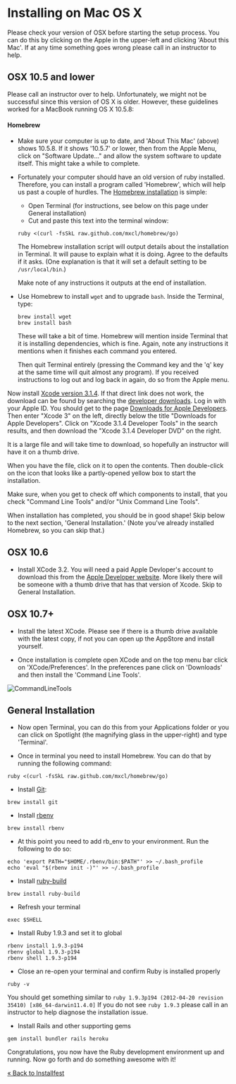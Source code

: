 # Installing on Mac OS X

Please check your version of OSX before starting the setup process. You
can do this by clicking on the Apple in the upper-left and clicking
'About this Mac'. If at any time something goes wrong please call in an
instructor to help.

## OSX 10.5 and lower

Please call an instructor over to help. Unfortunately, we might not be
successful since this version of OS X is older.  However, these guidelines
worked for a MacBook running OS X 10.5.8:

#### Homebrew

* Make sure your computer is up to date, and 'About This Mac' (above)
shows 10.5.8.  If it shows '10.5.7' or lower, then from the Apple Menu, click on
"Software Update..." and allow the system software to update itself.  This might
take a while to complete.

* Fortunately your computer should have an old version of ruby installed.
Therefore, you can install a program called 'Homebrew', which will help us past
a couple of hurdles.  The [Homebrew installation](http://mxcl.github.com/homebrew/)
is simple:

    - Open Terminal (for instructions, see below on this page under General installation)
    - Cut and paste this text into the terminal window:

    ```text
    ruby <(curl -fsSkL raw.github.com/mxcl/homebrew/go)
    ```

    The Homebrew installation script will output details about the installation
    in Terminal.  It will pause to explain what it is doing.  Agree to
    the defaults if it asks.  (One explanation is that it will set a default
    setting to be `/usr/local/bin`.)

    Make note of any instructions it outputs at the end of installation.

* Use Homebrew to install `wget` and to upgrade `bash`.  Inside the Terminal,
type:

    ```text
    brew install wget
    brew install bash
    ```

    These will take a bit of time.  Homebrew will mention inside Terminal that
    it is installing dependencies, which is fine.  Again, note any instructions
    it mentions when it finishes each command you entered.

    Then quit Terminal entirely (pressing the Command key and the 'q' key at the
    same time will quit almost any program).  If you received instructions to
    log out and log back in again, do so from the Apple menu.


Now install [Xcode version 3.1.4](http://adcdownload.apple.com/Developer_Tools/xcode_3.1.4_developer_tools/xcode314_2809_developerdvd.dmg).
If that direct link does not work, the download can be found by searching the
[developer downloads](https://developer.apple.com/downloads).  Log in with
your Apple ID.  You should get to the page [Downloads for Apple Developers](https://developer.apple.com/downloads/index.action).
Then enter "Xcode 3" on the left, directly below the title "Downloads for Apple
Developers".  Click on "Xcode 3.1.4 Developer Tools" in the search results, and
then download the "Xcode 3.1.4 Developer DVD" on the right.

It is a large file and will take time to download, so hopefully an instructor
will have it on a thumb drive.

When you have the file, click on it to open the contents.  Then double-click on
the icon that looks like a partly-opened yellow box to start the installation.

Make sure, when you get to check off which components to install, that you check
"Command Line Tools" and/or "Unix Command Line Tools".

When installation has completed, you should be in good shape!  Skip below to the
next section, 'General Installation.'  (Note you've already installed Homebrew,
so you can skip that.)


## OSX 10.6

* Install XCode 3.2. You will need a paid Apple Devloper's account to
download this from the [Apple Developer website](https://developer.apple.com/). More likely there
will be someone with a thumb drive that has that version of Xcode. Skip
to General Installation.

## OSX 10.7+

* Install the latest XCode. Please see if there is a thumb drive
available with the latest copy, if not you can open up the AppStore
and install yourself.

* Once installation is complete open XCode and on the top menu bar
click on 'XCode/Preferences'. In the preferences pane click on
'Downloads' and then install the 'Command Line Tools'.

![CommandLineTools](/images/installfest/osx-commandline.png)

## General Installation

* Now open Terminal, you can do this from your Applications folder or
you can click on Spotlight (the magnifying glass in the upper-right)
and type 'Terminal'.

* Once in terminal you need to install Homebrew. You can do that by
running the following command:

```text
ruby <(curl -fsSkL raw.github.com/mxcl/homebrew/go)
```

* Install [Git](http://git-scm.org):

```text
brew install git
```

* Install [rbenv](https://github.com/sstephenson/rbenv)

```text
brew install rbenv
```

* At this point you need to add rb_env to your environment. Run the
following to do so:

```text
echo 'export PATH="$HOME/.rbenv/bin:$PATH"' >> ~/.bash_profile
echo 'eval "$(rbenv init -)"' >> ~/.bash_profile
```

* Install [ruby-build](https://github.com/sstephenson/ruby-build)

```text
brew install ruby-build
```

* Refresh your terminal

```text
exec $SHELL
```

* Install Ruby 1.9.3 and set it to global

```text
rbenv install 1.9.3-p194
rbenv global 1.9.3-p194
rbenv shell 1.9.3-p194
```

* Close an re-open your terminal and confirm Ruby is installed properly

```text
ruby -v
```

You should get something similar to `ruby 1.9.3p194 (2012-04-20 revision 35410) [x86_64-darwin11.4.0]`
If you do not see `ruby 1.9.3` please call in an instructor to help
diagnose the installation issue.

* Install Rails and other supporting gems

```text
gem install bundler rails heroku
```

Congratulations, you now have the Ruby development environment up and
running. Now go forth and do something awesome with it!

[« Back to Installfest](/ruby_from_scratch)

